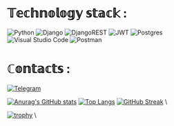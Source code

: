 # 𝕋𝕖𝕔𝕙𝕟𝕠𝕝𝕠𝕘𝕪 𝕤𝕥𝕒𝕔𝕜 :

![Python](https://img.shields.io/badge/python-3670A0?style=for-the-badge&logo=python&logoColor=ffdd54)
![Django](https://img.shields.io/badge/django-%23092E20.svg?style=for-the-badge&logo=django&logoColor=white)
![DjangoREST](https://img.shields.io/badge/DJANGO-REST-ff1709?style=for-the-badge&logo=django&logoColor=white&color=ff1709&labelColor=gray)
![JWT](https://img.shields.io/badge/JWT-black?style=for-the-badge&logo=JSON%20web%20tokens)
![Postgres](https://img.shields.io/badge/postgres-%23316192.svg?style=for-the-badge&logo=postgresql&logoColor=white)
![Visual Studio Code](https://img.shields.io/badge/Visual%20Studio%20Code-0078d7.svg?style=for-the-badge&logo=visual-studio-code&logoColor=white)
![Postman](https://img.shields.io/badge/Postman-FF6C37?style=for-the-badge&logo=postman&logoColor=white)

# ℂ𝕠𝕟𝕥𝕒𝕔𝕥𝕤 :

[![Telegram](https://img.shields.io/badge/Telegram-2CA5E0?style=for-the-badge&logo=telegram&logoColor=white)](https://t.me/giantisopod)


[![Anurag's GitHub stats](https://github-readme-stats.vercel.app/api?username=ChiBovino13)](https://github.com/anuraghazra/github-readme-stats)
[![Top Langs](https://github-readme-stats.vercel.app/api/top-langs/?username=ChiBovino13)](https://github.com/anuraghazra/github-readme-stats)
[![GitHub Streak](https://github-readme-streak-stats.herokuapp.com/?user=ChiBovino13)](https://git.io/streak-stats) \


[![trophy](https://github-profile-trophy.vercel.app/?username=ChiBovino13)](https://github.com/ryo-ma/github-profile-trophy) \



<!--
**ChiBovino13/ChiBovino13** is a ✨ _special_ ✨ repository because its `README.md` (this file) appears on your GitHub profile.

Here are some ideas to get you started:

- 🔭 I’m currently working on ...
- 🌱 I’m currently learning ...
- 👯 I’m looking to collaborate on ...
- 🤔 I’m looking for help with ...
- 💬 Ask me about ...
- 📫 How to reach me: ...
- 😄 Pronouns: ...
- ⚡ Fun fact: ...
-->
